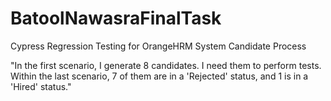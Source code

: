 # BatoolNawasraFinalTask
 Cypress Regression Testing for OrangeHRM System Candidate Process

"In the first scenario, I generate 8 candidates.
I need them to perform tests.
Within the last scenario, 7 of them are in a 'Rejected' status, and 1 is in a 'Hired' status."
